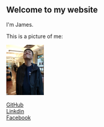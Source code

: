## Welcome to my website

I'm James.

This is a picture of me:

<img src="james.jpg" alt="it's James!" width="100"/>


[GitHub](https://github.com/limitedgit)  
[Linkdin](https://www.linkedin.com/in/james-wang-2a1573191/)  
[Facebook](https://www.facebook.com/james.wang.984)

